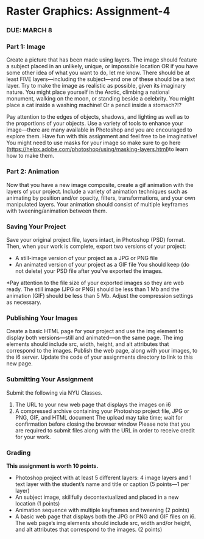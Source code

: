 # Raster Graphics: Assignment-4
### DUE: MARCH 8

### Part 1: Image

Create a picture that has been made using layers. The image should feature a subject placed in an unlikely, unique, or impossible location OR if you have some other idea of what you want to do, let me know. There should be at least FIVE layers—including the subject—and one of these should be a text layer. Try to make the image as realistic as possible, given its imaginary nature. You might place yourself in the Arctic, climbing a national monument, walking on the moon, or standing beside a celebrity. You might place a cat inside a washing machine! Or a pencil inside a stomach?!?

Pay attention to the edges of objects, shadows, and lighting as well as to the proportions of your objects. Use a variety of tools to enhance your image—there are many available in Photoshop and you are encouraged to explore them. Have fun with this assignment and feel free to be imaginative! You might need to use masks for your image so make sure to go here  (https://helpx.adobe.com/photoshop/using/masking-layers.html)to learn how to make them.

### Part 2: Animation

Now that you have a new image composite, create a gif animation with the layers of your project.
Include a variety of animation techniques such as animating by position and/or opacity, filters, transformations, and your own manipulated layers.
Your animation should consist of multiple keyframes with tweening/animation between them.

### Saving Your Project

Save your original project file, layers intact, in Photoshop (PSD) format. Then, when your work is complete, export two versions of your project:

- A still-image version of your project as a JPG or PNG file
- An animated version of your project as a GIF file
You should keep (do not delete) your PSD file after you’ve exported the images.

*Pay attention to the file size of your exported images so they are web ready. The still image (JPG or PNG) should be less than 1 Mb and the animation (GIF) should be less than 5 Mb. Adjust the compression settings as necessary.


### Publishing Your Images

Create a basic HTML page for your project and use the img element to display both versions—still and animated—on the same page. The img elements should include src, width, height, and alt attributes that correspond to the images. Publish the web page, along with your images, to the i6 server. Update the code of your assignments directory to link to this new page.

### Submitting Your Assignment

Submit the following via NYU Classes.

1. The URL to your new web page that displays the images on i6
2. A compressed archive containing your Photoshop project file, JPG or PNG, GIF, and HTML document
The upload may take time; wait for confirmation before closing the browser window
Please note that you are required to submit files along with the URL in order to receive credit for your work.

### Grading

**This assignment is worth 10 points.**

- Photoshop project with at least 5 different layers: 4 image layers and 1 text layer with the student’s name and title or caption (5 points—1 per layer)
- An subject image, skillfully decontextualized and placed in a new location (1 points)
- Animation sequence with multiple keyframes and tweening (2 points)
- A basic web page that displays both the JPG or PNG and GIF files on i6. The web page’s img elements should include src, width and/or height, and alt attributes that correspond to the images. (2 points)
